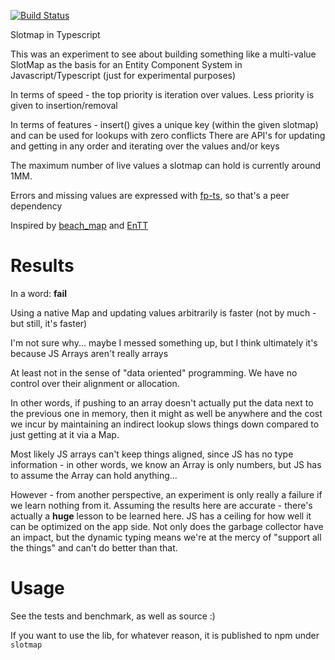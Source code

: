 [![Build Status](https://travis-ci.org/dakom/slotmap.svg?branch=master)](https://travis-ci.org/dakom/slotmap)

Slotmap in Typescript

This was an experiment to see about building something like a multi-value SlotMap as the basis for an Entity Component System in Javascript/Typescript (just for experimental purposes)

In terms of speed - the top priority is iteration over values. Less priority is given to insertion/removal

In terms of features - insert() gives a unique key (within the given slotmap) and can be used for lookups with zero conflicts
There are API's for updating and getting in any order and iterating over the values and/or keys

The maximum number of live values a slotmap can hold is currently around 1MM.

Errors and missing values are expressed with [fp-ts](https://github.com/gcanti/fp-ts), so that's a peer dependency

Inspired by [beach_map](https://github.com/leudz/beach_map) and [EnTT](https://github.com/skypjack/entt)

# Results

In a word: **fail**

Using a native Map and updating values arbitrarily is faster (not by much - but still, it's faster)

I'm not sure why... maybe I messed something up, but I think ultimately it's because JS Arrays aren't really arrays

At least not in the sense of "data oriented" programming. We have no control over their alignment or allocation.

In other words, if pushing to an array doesn't actually put the data next to the previous one in memory, then it might as well be anywhere and the cost we incur by maintaining an indirect lookup slows things down compared to just getting at it via a Map.

Most likely JS arrays can't keep things aligned, since JS has no type information - in other words, we know an Array is only numbers, but JS has to assume the Array can hold anything...

However - from another perspective, an experiment is only really a failure if we learn nothing from it. Assuming the results here are accurate - there's actually a **huge** lesson to be learned here. JS has a ceiling for how well it can be optimized on the app side. Not only does the garbage collector have an impact, but the dynamic typing means we're at the mercy of "support all the things" and can't do better than that. 

# Usage

See the tests and benchmark, as well as source :)

If you want to use the lib, for whatever reason, it is published to npm under `slotmap`
